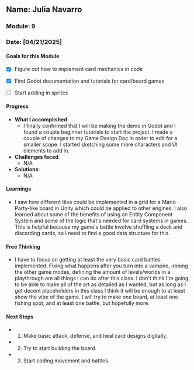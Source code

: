 ## Name: Julia Navarro
### Module: 9

### Date: [04/21/2025]

#### Goals for this Module
- [X] Figure out how to implement card mechanics in code
- [X] Find Godot documentation and tutorials for card/board games
- [ ] Start adding in sprites 


#### Progress
- **What I accomplished**:
  - I finally confirmed that I will be making the demo in Godot and I found a couple beginner tutorials to start the project. I made a couple of changes to my Game Design Doc in order to edit for a smaller scope. I started sketching some more characters and UI elements to add in.
- **Challenges faced**:
  - N/A
- **Solutions**:
  - N/A

#### Learnings
-  I saw how different tiles could be implemented in a grid for a Mario Party-like board in Unity which could be applied to other engines. I also learned about some of the benefits of using an Entity Component System and some of the logic that's needed for card systems in games. This is helpful because my game's battle involve shuffling a deck and discarding cards, so I need to find a good data structure for this.

#### Free Thinking
-  I have to focus on getting at least the very basic card battles implemented. Fixing what happens after you turn into a vampire, ironing the other game modes, defining the amount of levels/worlds in a playthrough are all things I can do after this class. I don't think I'm going to be able to make all of the art as detailed as I wanted, but as long as I get decent placeholders in this class I think it will be enough to at least show the vibe of the game. I will try to make one board, at least one fishing spot, and at least one battle, but hopefully more.


#### Next Steps
- 1. Make basic attack, defense, and heal card designs digitally.
- 2. Try to start building the board.
- 3. Start coding movement and battles.
